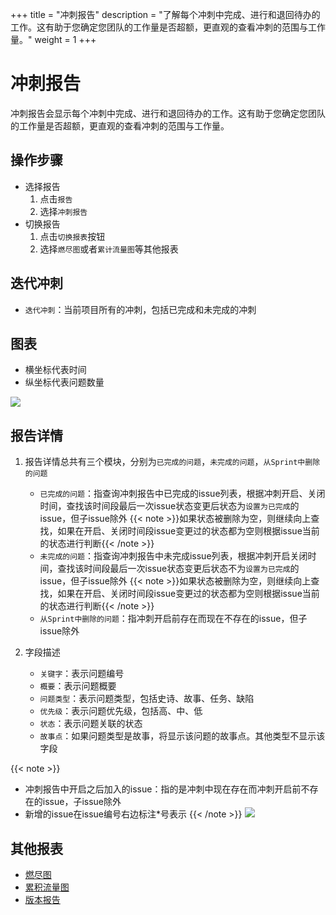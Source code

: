 +++
title = "冲刺报告"
description = "了解每个冲刺中完成、进行和退回待办的工作。这有助于您确定您团队的工作量是否超额，更直观的查看冲刺的范围与工作量。"
weight = 1
+++

# 冲刺报告

冲刺报告会显示每个冲刺中完成、进行和退回待办的工作。这有助于您确定您团队的工作量是否超额，更直观的查看冲刺的范围与工作量。

## 操作步骤
* 选择报告
    1. 点击`报告`
    2. 选择`冲刺报告`
* 切换报告
    1. 点击`切换报表`按钮
    2. 选择`燃尽图`或者`累计流量图`等其他报表

## 迭代冲刺
* `迭代冲刺`：当前项目所有的冲刺，包括已完成和未完成的冲刺

## 图表
* 横坐标代表时间
* 纵坐标代表问题数量

![](/docs/user-guide/agile/report/img/sprint-chart.jpg)

## 报告详情
1. 报告详情总共有三个模块，分别为`已完成的问题`，`未完成的问题`，`从Sprint中删除的问题`
    - `已完成的问题`：指查询冲刺报告中已完成的issue列表，根据冲刺开启、关闭时间，查找该时间段最后一次issue状态变更后状态为`设置为已完成`的issue，但子issue除外
        {{< note >}}如果状态被删除为空，则继续向上查找，如果在开启、关闭时间段issue变更过的状态都为空则根据issue当前的状态进行判断{{< /note >}}
    - `未完成的问题`：指查询冲刺报告中未完成issue列表，根据冲刺开启关闭时间，查找该时间段最后一次issue状态变更后状态不为`设置为已完成`的issue，但子issue除外
        {{< note >}}如果状态被删除为空，则继续向上查找，如果在开启、关闭时间段issue变更过的状态都为空则根据issue当前的状态进行判断{{< /note >}}
    - `从Sprint中删除的问题`：指冲刺开启前存在而现在不存在的issue，但子issue除外

2. 字段描述
    - `关键字`：表示问题编号
    - `概要`：表示问题概要
    - `问题类型`：表示问题类型，包括史诗、故事、任务、缺陷
    - `优先级`：表示问题优先级，包括高、中、低
    - `状态`：表示问题关联的状态
    - `故事点`：如果问题类型是故事，将显示该问题的故事点。其他类型不显示该字段
    
{{< note >}}
* 冲刺报告中开启之后加入的issue：指的是冲刺中现在存在而冲刺开启前不存在的issue，子issue除外
* 新增的issue在issue编号右边标注*号表示
{{< /note >}}
![](/docs/user-guide/agile/report/img/sprint-detail.jpg)


## 其他报表

- [燃尽图](../burn-down)
- [累积流量图](../cumulative-flow)
- [版本报告](../version-report)